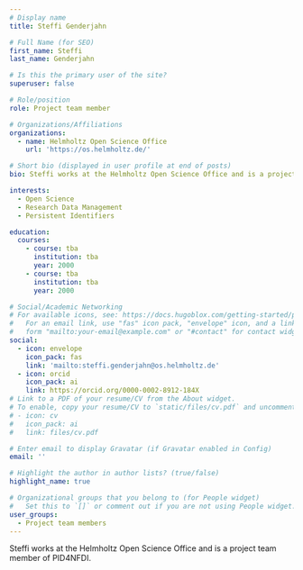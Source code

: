 ```yaml
---
# Display name
title: Steffi Genderjahn

# Full Name (for SEO)
first_name: Steffi
last_name: Genderjahn

# Is this the primary user of the site?
superuser: false

# Role/position
role: Project team member

# Organizations/Affiliations
organizations:
  - name: Helmholtz Open Science Office
    url: 'https://os.helmholtz.de/'

# Short bio (displayed in user profile at end of posts)
bio: Steffi works at the Helmholtz Open Science Office and is a project team member of PID4NFDI.

interests:
  - Open Science
  - Research Data Management
  - Persistent Identifiers

education:
  courses:
    - course: tba
      institution: tba
      year: 2000
    - course: tba
      institution: tba
      year: 2000

# Social/Academic Networking
# For available icons, see: https://docs.hugoblox.com/getting-started/page-builder/#icons
#   For an email link, use "fas" icon pack, "envelope" icon, and a link in the
#   form "mailto:your-email@example.com" or "#contact" for contact widget.
social:
  - icon: envelope
    icon_pack: fas
    link: 'mailto:steffi.genderjahn@os.helmholtz.de'
  - icon: orcid
    icon_pack: ai
    link: https://orcid.org/0000-0002-8912-184X
# Link to a PDF of your resume/CV from the About widget.
# To enable, copy your resume/CV to `static/files/cv.pdf` and uncomment the lines below.
# - icon: cv
#   icon_pack: ai
#   link: files/cv.pdf

# Enter email to display Gravatar (if Gravatar enabled in Config)
email: ''

# Highlight the author in author lists? (true/false)
highlight_name: true

# Organizational groups that you belong to (for People widget)
#   Set this to `[]` or comment out if you are not using People widget.
user_groups:
  - Project team members
---
```


Steffi works at the Helmholtz Open Science Office and is a project team member of PID4NFDI.
